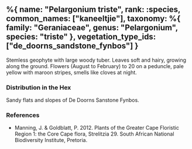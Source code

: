 %{
    name: "Pelargonium triste",
    rank: :species,
    common_names: ["kaneeltjie"],
    taxonomy: %{
        family: "Geraniaceae",
        genus: "Pelargonium",
        species: "triste"
    },
    vegetation_type_ids: ["de_doorns_sandstone_fynbos"]
}
---

Stemless geophyte with large woody tuber. Leaves soft and hairy, growing along the ground.
Flowers (August to February) to 20 on a peduncle, pale yellow with maroon stripes, smells like
cloves at night.

<!-- read more -->

### Distribution in the Hex

Sandy flats and slopes of De Doorns Sanstone Fynbos.

### References

* Manning, J. & Goldblatt, P. 2012. Plants of the Greater Cape Floristic Region 1: the Core Cape flora, Strelitzia 29. South African National Biodiversity Institute, Pretoria.